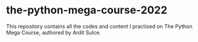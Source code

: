 # the-python-mega-course-2022
This repository contains all the codes and content I practised on The Python Mega Course, authored by Ardit Sulce.

